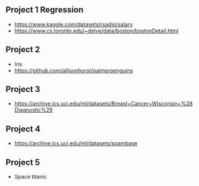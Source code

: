 ## Project 1 Regression

* https://www.kaggle.com/datasets/rsadiq/salary
* https://www.cs.toronto.edu/~delve/data/boston/bostonDetail.html

## Project 2

* Iris
* https://github.com/allisonhorst/palmerpenguins

## Project 3

* https://archive.ics.uci.edu/ml/datasets/Breast+Cancer+Wisconsin+%28Diagnostic%29

## Project 4

* https://archive.ics.uci.edu/ml/datasets/spambase

## Project 5

* Space titanic
